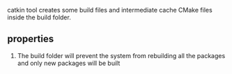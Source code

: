 catkin tool creates some build files and intermediate cache CMake files inside the build folder.

## properties 

1. The build folder will prevent the system from rebuilding all the packages and only new packages will be built
